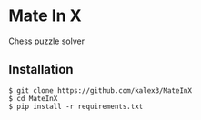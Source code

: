# Mate In X
Chess puzzle solver

## Installation
```
$ git clone https://github.com/kalex3/MateInX
$ cd MateInX
$ pip install -r requirements.txt
```
